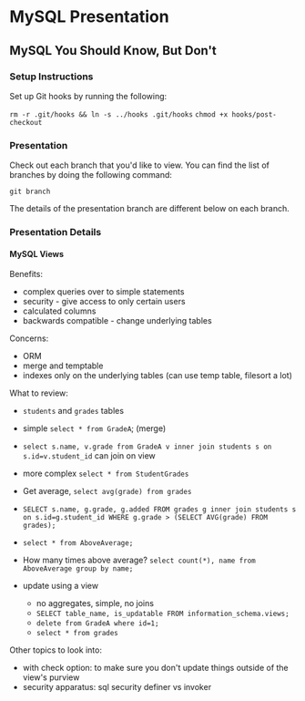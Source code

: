 # MySQL Presentation

## MySQL You Should Know, But Don't

### Setup Instructions

Set up Git hooks by running the following:

`rm -r .git/hooks && ln -s ../hooks .git/hooks`
`chmod +x hooks/post-checkout`

### Presentation

Check out each branch that you'd like to view.  You can find the list of branches by doing the following command:

`git branch`

The details of the presentation branch are different below on each branch.

### Presentation Details

#### MySQL Views

Benefits:
- complex queries over to simple statements
- security - give access to only certain users
- calculated columns 
- backwards compatible - change underlying tables

Concerns:
- ORM
- merge and temptable
- indexes only on the underlying tables (can use temp table, filesort a lot)

What to review:
- `students` and `grades` tables
- simple `select * from GradeA`; (merge)
- `select s.name, v.grade from GradeA v inner join students s on s.id=v.student_id` can join on view

- more complex `select * from StudentGrades`

- Get average, `select avg(grade) from grades`
- `SELECT s.name, g.grade, g.added FROM grades g inner join students s on s.id=g.student_id WHERE g.grade > (SELECT AVG(grade) FROM grades);`
- `select * from AboveAverage;`
- How many times above average? `select count(*), name from AboveAverage group by name;`

- update using a view
    - no aggregates, simple, no joins
    - `SELECT table_name, is_updatable FROM information_schema.views;`
    - `delete from GradeA where id=1;`
    - `select * from grades`    


Other topics to look into:
- with check option: to make sure you don't update things outside of the view's purview
- security apparatus: sql security definer vs invoker

